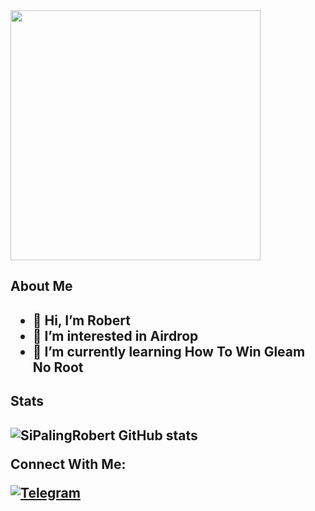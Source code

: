 <img height="400" src="https://graph.org/file/3bc15ecda06e18efa0421.jpg" style="max-width: 100%;">

<h2>About Me<h2>         
           
- 👋 Hi, I’m Robert
- 👀 I’m interested in Airdrop 
- 🌱 I’m currently learning How To Win Gleam No Root


<h2>Stats<h2>  
   
![SiPalingRobert GitHub stats](https://github-readme-stats.vercel.app/api?username=SiPalingRobert&show_icons=true&theme=radical)

Connect With Me:

[![Telegram](https://img.shields.io/badge/-Telegram-blue)](https://t.me/RobertsJR)

